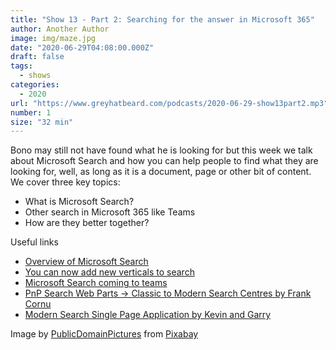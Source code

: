 ```yaml
---
title: "Show 13 - Part 2: Searching for the answer in Microsoft 365"
author: Another Author
image: img/maze.jpg
date: "2020-06-29T04:08:00.000Z"
draft: false
tags: 
  - shows
categories:
  - 2020
url: "https://www.greyhatbeard.com/podcasts/2020-06-29-show13part2.mp3"
number: 1
size: "32 min"
---
```



Bono may still not have found what he is looking for but this week we talk about Microsoft Search and how you can help people to find what they are looking for, well, as long as it is a document, page or other bit of content. We cover three key topics:
- What is Microsoft Search?
- Other search in Microsoft 365 like Teams
- How are they better together?

<!--

<iframe src="https://open.spotify.com/embed-podcast/episode/3vgRIMFnSFbkYwt0eb870v" width="100%" height="232" frameborder="0" allowtransparency="true" allow="encrypted-media"></iframe>
-->
Useful links

- [Overview of Microsoft Search](https://docs.microsoft.com/en-us/microsoftsearch/overview-microsoft-search)
- [You can now add new verticals to search](https://twitter.com/harshagracy/status/1275363509249818625?s=20)
- [Microsoft Search coming to teams](https://twitter.com/EricaToelle/status/1273644568894816257?s=20)
- [PnP Search Web Parts -> Classic to Modern Search Centres by Frank Cornu](https://microsoft-search.github.io/pnp-modern-search/)
- [Modern Search Single Page Application by Kevin and Garry](https://github.com/kevmcdonk/ms-search-spa)

Image by [PublicDomainPictures](https://pixabay.com/users/PublicDomainPictures-14) from [Pixabay](https://pixabay.com)